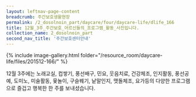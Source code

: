 ```yaml
--- 
layout: leftnav-page-content 
breadcrumb: 주간보호생활현장 
permalink: /2_dosolnoin_part/daycare/four/daycare-life/dlife_166
title: 12월_3주_주간보호_어르신들의_프로그램_활동_사진입니다.
collection_name: 2_dosolnoin_part
second_nav_title: '주간보호센터안내' 
---
```

{% include image-gallery.html folder="/resource_room/daycare-life/files/201512-166/" %}









12월 3주에는 노래교실, 컵쌓기, 풍선배구, 민요, 웃음치료, 건강체조, 인지활동, 풍선공예, 도미노, 미술활동, 윷놀이, 구슬꿰기, 낱말인지, 맷돌체조, 요가등의 다양한 프로그램으로 즐겁고 행복한 한 주를 보내셨습니다.